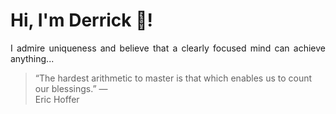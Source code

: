 # Hi, I'm Derrick 👋!
<p align="justify">I admire uniqueness and believe that a clearly focused mind can achieve anything...</p> 
<!-- #quote-start -->
<blockquote>&ldquo;The hardest arithmetic to master is that which enables us to count our blessings.&rdquo; &mdash; <footer>Eric Hoffer</footer></blockquote>
<!-- #quote-end -->
